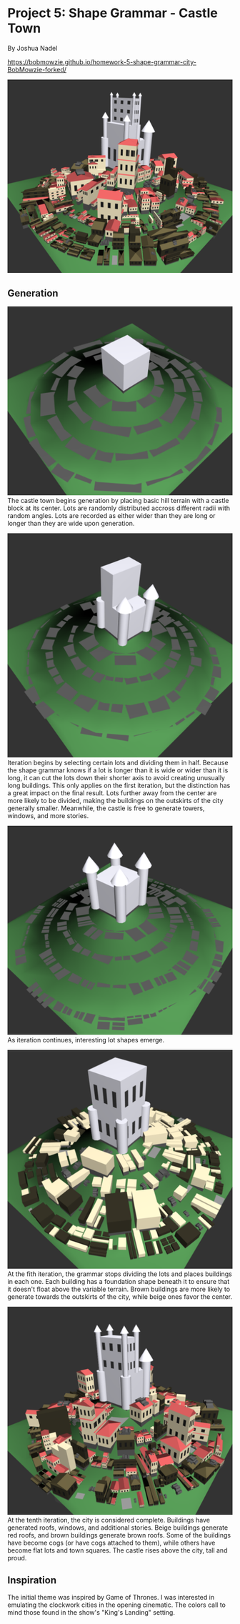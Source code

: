 
# Project 5: Shape Grammar - Castle Town
By Joshua Nadel

https://bobmowzie.github.io/homework-5-shape-grammar-city-BobMowzie-forked/

![](img1.png)

## Generation
![](img2.png)
The castle town begins generation by placing basic hill terrain with a castle block at its center. Lots are randomly distributed accross different radii with random angles. Lots are recorded as either wider than they are long or longer than they are wide upon generation.

![](img3.png)
Iteration begins by selecting certain lots and dividing them in half. Because the shape grammar knows if a lot is longer than it is wide or wider than it is long, it can cut the lots down their shorter axis to avoid creating unusually long buildings. This only applies on the first iteration, but the distinction has a great impact on the final result. Lots further away from the center are more likely to be divided, making the buildings on the outskirts of the city generally smaller. Meanwhile, the castle is free to generate towers, windows, and more stories.

![](img4.png)
As iteration continues, interesting lot shapes emerge.

![](img5.png)
At the fith iteration, the grammar stops dividing the lots and places buildings in each one. Each building has a foundation shape beneath it to ensure that it doesn't float above the variable terrain. Brown buildings are more likely to generate towards the outskirts of the city, while beige ones favor the center.

![](img6.png)
At the tenth iteration, the city is considered complete. Buildings have generated roofs, windows, and additional stories. Beige buildings generate red roofs, and brown buildings generate brown roofs. Some of the buildings have become cogs (or have cogs attached to them), while others have become flat lots and town squares. The castle rises above the city, tall and proud.

## Inspiration
The initial theme was inspired by Game of Thrones. I was interested in emulating the clockwork cities in the opening cinematic. The colors call to mind those found in the show's "King's Landing" setting.
